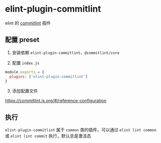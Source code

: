 # elint-plugin-commitlint

elint 的 [commitlint](https://commitlint.js.org/#/) 插件

## 配置 preset

1. 安装依赖 `elint-plugin-commitlint`、`@commitlint/core`

2. 配置 `index.js`

```javascript
module.exports = {
  plugins: ['elint-plugin-commitlint']
}
```

3. 添加配置文件

https://commitlint.js.org/#/reference-configuration

## 执行

`elint-plugin-commitlint` 属于 `common` 类的插件，可以通过 `elint lint common` 或 `elint lint commit` 执行，默认总是激活态